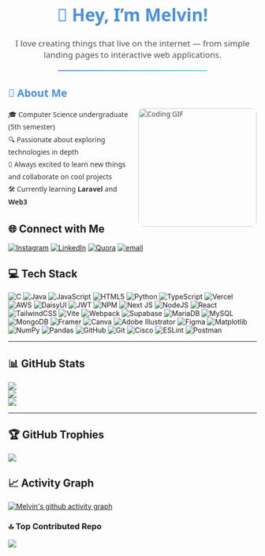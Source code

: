 <div align="center" style="font-family: 'Segoe UI', sans-serif;">
  
  <h1 style="font-size: 2.5em; color: #4A90E2;">👋 Hey, I’m Melvin!</h1>
  <p style="font-size: 1.2em; color: #555; max-width: 600px;">
    I love creating things that live on the internet — from simple landing pages to interactive web applications.
  </p>
  
  <hr style="border: none; height: 2px; background: linear-gradient(to right, #4A90E2, #50E3C2); width: 60%; margin: 20px auto;">
</div>

<div style="font-family: 'Segoe UI', sans-serif; max-width: 700px; margin-bottom: 30px;">
  <h2 style="color: #4A90E2;">💫 About Me</h2>
  <img align="right" src="https://media3.giphy.com/media/v1.Y2lkPTc5MGI3NjExMWF0ajFteGk3c3duNnZycmswY2R6b3Jvc3Fld21ob2hkZXJ6dGVhaSZlcD12MV9pbnRlcm5hbF9naWZfYnlfaWQmY3Q9Zw/ZS57kdXudVqsDX0TLH/giphy.gif" 
       alt="Coding GIF" width="240" style="border-radius: 10px; opacity: 0.8;" />
  <ul style="list-style: none; padding-left: 0; line-height: 1.8em; color: #333;">
    <li>🎓 Computer Science undergraduate (5th semester)</li>
    <li>🔍 Passionate about exploring technologies in depth</li>
    <li>🤝 Always excited to learn new things and collaborate on cool projects</li>
    <li>🛠 Currently learning <strong>Laravel</strong> and <strong>Web3</strong></li>
  </ul>

</div>


## 🌐 Connect with Me
[![Instagram](https://img.shields.io/badge/Instagram-%23E4405F.svg?logo=Instagram&logoColor=white)](https://instagram.com/melvin_crustacea) 
[![LinkedIn](https://img.shields.io/badge/LinkedIn-%230077B5.svg?logo=linkedin&logoColor=white)](https://linkedin.com/in/melvin-jordan-a07862330) 
[![Quora](https://img.shields.io/badge/Quora-%23B92B27.svg?logo=Quora&logoColor=white)](https://quora.com/profile/Melvin-Jordan-1-1) 
[![email](https://img.shields.io/badge/Email-D14836?logo=gmail&logoColor=white)](mailto:melvin11278@gmail.com)  


## 💻 Tech Stack
![C](https://img.shields.io/badge/c-%2300599C.svg?style=for-the-badge&logo=c&logoColor=white) ![Java](https://img.shields.io/badge/java-%23ED8B00.svg?style=for-the-badge&logo=openjdk&logoColor=white) ![JavaScript](https://img.shields.io/badge/javascript-%23323330.svg?style=for-the-badge&logo=javascript&logoColor=%23F7DF1E) ![HTML5](https://img.shields.io/badge/html5-%23E34F26.svg?style=for-the-badge&logo=html5&logoColor=white) ![Python](https://img.shields.io/badge/python-3670A0?style=for-the-badge&logo=python&logoColor=ffdd54) ![TypeScript](https://img.shields.io/badge/typescript-%23007ACC.svg?style=for-the-badge&logo=typescript&logoColor=white) ![Vercel](https://img.shields.io/badge/vercel-%23000000.svg?style=for-the-badge&logo=vercel&logoColor=white) ![AWS](https://img.shields.io/badge/AWS-%23FF9900.svg?style=for-the-badge&logo=amazon-aws&logoColor=white) ![DaisyUI](https://img.shields.io/badge/daisyui-5A0EF8?style=for-the-badge&logo=daisyui&logoColor=white) ![JWT](https://img.shields.io/badge/JWT-black?style=for-the-badge&logo=JSON%20web%20tokens) ![NPM](https://img.shields.io/badge/NPM-%23CB3837.svg?style=for-the-badge&logo=npm&logoColor=white) ![Next JS](https://img.shields.io/badge/Next-black?style=for-the-badge&logo=next.js&logoColor=white) ![NodeJS](https://img.shields.io/badge/node.js-6DA55F?style=for-the-badge&logo=node.js&logoColor=white) ![React](https://img.shields.io/badge/react-%2320232a.svg?style=for-the-badge&logo=react&logoColor=%2361DAFB) ![TailwindCSS](https://img.shields.io/badge/tailwindcss-%2338B2AC.svg?style=for-the-badge&logo=tailwind-css&logoColor=white) ![Vite](https://img.shields.io/badge/vite-%23646CFF.svg?style=for-the-badge&logo=vite&logoColor=white) ![Webpack](https://img.shields.io/badge/webpack-%238DD6F9.svg?style=for-the-badge&logo=webpack&logoColor=black) ![Supabase](https://img.shields.io/badge/Supabase-3ECF8E?style=for-the-badge&logo=supabase&logoColor=white) ![MariaDB](https://img.shields.io/badge/MariaDB-003545?style=for-the-badge&logo=mariadb&logoColor=white) ![MySQL](https://img.shields.io/badge/mysql-4479A1.svg?style=for-the-badge&logo=mysql&logoColor=white) ![MongoDB](https://img.shields.io/badge/MongoDB-%234ea94b.svg?style=for-the-badge&logo=mongodb&logoColor=white) ![Framer](https://img.shields.io/badge/Framer-black?style=for-the-badge&logo=framer&logoColor=blue) ![Canva](https://img.shields.io/badge/Canva-%2300C4CC.svg?style=for-the-badge&logo=Canva&logoColor=white) ![Adobe Illustrator](https://img.shields.io/badge/adobe%20illustrator-%23FF9A00.svg?style=for-the-badge&logo=adobe%20illustrator&logoColor=white) ![Figma](https://img.shields.io/badge/figma-%23F24E1E.svg?style=for-the-badge&logo=figma&logoColor=white) ![Matplotlib](https://img.shields.io/badge/Matplotlib-%23ffffff.svg?style=for-the-badge&logo=Matplotlib&logoColor=black) ![NumPy](https://img.shields.io/badge/numpy-%23013243.svg?style=for-the-badge&logo=numpy&logoColor=white) ![Pandas](https://img.shields.io/badge/pandas-%23150458.svg?style=for-the-badge&logo=pandas&logoColor=white) ![GitHub](https://img.shields.io/badge/github-%23121011.svg?style=for-the-badge&logo=github&logoColor=white) ![Git](https://img.shields.io/badge/git-%23F05033.svg?style=for-the-badge&logo=git&logoColor=white) ![Cisco](https://img.shields.io/badge/cisco-%23049fd9.svg?style=for-the-badge&logo=cisco&logoColor=black) ![ESLint](https://img.shields.io/badge/ESLint-4B3263?style=for-the-badge&logo=eslint&logoColor=white) ![Postman](https://img.shields.io/badge/Postman-FF6C37?style=for-the-badge&logo=postman&logoColor=white)

---

## 📊 GitHub Stats
![](https://github-readme-stats.vercel.app/api?username=blavksmith&theme=dark&hide_border=false&include_all_commits=true&count_private=false)<br/>
![](https://nirzak-streak-stats.vercel.app/?user=blavksmith&theme=dark&hide_border=false)<br/>
![](https://github-readme-stats.vercel.app/api/top-langs/?username=blavksmith&theme=dark&hide_border=false&layout=compact)

---

## 🏆 GitHub Trophies
![](https://github-profile-trophy.vercel.app/?username=blavksmith&theme=dracula&no-frame=false&no-bg=true&margin-w=4)

## 📈 Activity Graph
[![Melvin's github activity graph](https://github-readme-activity-graph.vercel.app/graph?username=blavksmith&theme=dracula)](https://github.com/ashutosh00710/github-readme-activity-graph)

### 🔝 Top Contributed Repo
![](https://github-contributor-stats.vercel.app/api?username=blavksmith&limit=5&theme=dracula&combine_all_yearly_contributions=true)
